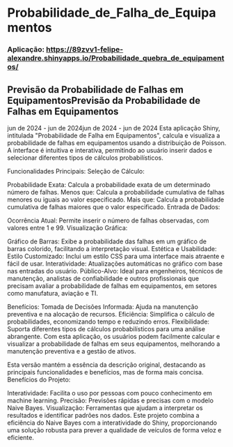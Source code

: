 # Probabilidade_de_Falha_de_Equipamentos
### Aplicação: https://89zvv1-felipe-alexandre.shinyapps.io/Probabilidade_quebra_de_equipamentos/



## Previsão da Probabilidade de Falhas em EquipamentosPrevisão da Probabilidade de Falhas em Equipamentos
jun de 2024 - jun de 2024jun de 2024 - jun de 2024
Esta aplicação Shiny, intitulada "Probabilidade de Falha em Equipamentos", calcula e visualiza a probabilidade de falhas em equipamentos usando a distribuição de Poisson. A interface é intuitiva e interativa, permitindo ao usuário inserir dados e selecionar diferentes tipos de cálculos probabilísticos.

Funcionalidades Principais:
Seleção de Cálculo:

Probabilidade Exata: Calcula a probabilidade exata de um determinado número de falhas.
Menos que: Calcula a probabilidade cumulativa de falhas menores ou iguais ao valor especificado.
Mais que: Calcula a probabilidade cumulativa de falhas maiores que o valor especificado.
Entrada de Dados:

Ocorrência Atual: Permite inserir o número de falhas observadas, com valores entre 1 e 99.
Visualização Gráfica:

Gráfico de Barras: Exibe a probabilidade das falhas em um gráfico de barras colorido, facilitando a interpretação visual.
Estética e Usabilidade:
Estilo Customizado: Inclui um estilo CSS para uma interface mais atraente e fácil de usar.
Interatividade: Atualizações automáticas no gráfico com base nas entradas do usuário.
Público-Alvo:
Ideal para engenheiros, técnicos de manutenção, analistas de confiabilidade e outros profissionais que precisam avaliar a probabilidade de falhas em equipamentos, em setores como manufatura, aviação e TI.

Benefícios:
Tomada de Decisões Informada: Ajuda na manutenção preventiva e na alocação de recursos.
Eficiência: Simplifica o cálculo de probabilidades, economizando tempo e reduzindo erros.
Flexibilidade: Suporta diferentes tipos de cálculos probabilísticos para uma análise abrangente.
Com esta aplicação, os usuários podem facilmente calcular e visualizar a probabilidade de falhas em seus equipamentos, melhorando a manutenção preventiva e a gestão de ativos.

Esta versão mantém a essência da descrição original, destacando as principais funcionalidades e benefícios, mas de forma mais concisa.
Benefícios do Projeto:

Interatividade: Facilita o uso por pessoas com pouco conhecimento em machine learning.
Precisão: Previsões rápidas e precisas com o modelo Naive Bayes.
Visualização: Ferramentas que ajudam a interpretar os resultados e identificar padrões nos dados.
Este projeto combina a eficiência do Naive Bayes com a interatividade do Shiny, proporcionando uma solução robusta para prever a qualidade de veículos de forma veloz e eficiente.
